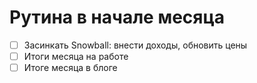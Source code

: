 
# Рутина в начале месяца

- [ ] Засинкать Snowball: внести доходы, обновить цены
- [ ] Итоги месяца на работе
- [ ] Итоге месяца в блоге